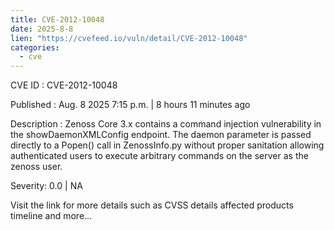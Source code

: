 ```yaml
--- 
title: CVE-2012-10048
date: 2025-8-8
lien: "https://cvefeed.io/vuln/detail/CVE-2012-10048"
categories:
  - cve
---
```


CVE ID : CVE-2012-10048

Published :  Aug. 8
2025
7:15 p.m. | 8 hours
11 minutes ago

Description : Zenoss Core 3.x contains a command injection vulnerability in the showDaemonXMLConfig endpoint. The daemon parameter is passed directly to a Popen() call in ZenossInfo.py without proper sanitation
allowing authenticated users to execute arbitrary commands on the server as the zenoss user.

Severity: 0.0 | NA

Visit the link for more details
such as CVSS details
affected products
timeline
and more...
